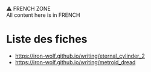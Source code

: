 ⚠️ FRENCH ZONE  
All content here is in FRENCH

# Liste des fiches
- https://iron-wolf.github.io/writing/eternal_cylinder_2
- https://iron-wolf.github.io/writing/metroid_dread
